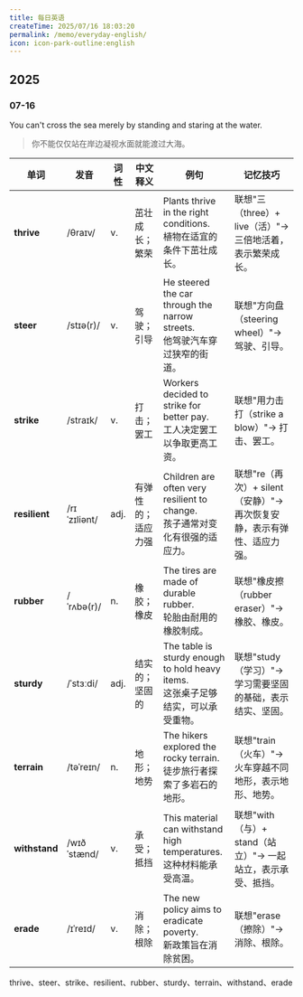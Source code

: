 ```yaml
---
title: 每日英语
createTime: 2025/07/16 18:03:20
permalink: /memo/everyday-english/
icon: icon-park-outline:english
---
```


## 2025

### 07-16

You can't cross the sea merely by standing and staring at the water.
> 你不能仅仅站在岸边凝视水面就能渡过大海。

| 单词            | 发音           | 词性   | 中文释义      | 例句                                                                    | 记忆技巧                                       |
|---------------|--------------|------|-----------|-----------------------------------------------------------------------|--------------------------------------------| 
| **thrive**    | /θraɪv/      | v.   | 茁壮成长；繁荣   | Plants thrive in the right conditions. <br> 植物在适宜的条件下茁壮成长。            | 联想"三（three）+ live（活）"→ 三倍地活着，表示繁荣成长。       |
| **steer**     | /stɪə(r)/    | v.   | 驾驶；引导     | He steered the car through the narrow streets. <br> 他驾驶汽车穿过狭窄的街道。     | 联想"方向盘（steering wheel）"→ 驾驶、引导。            |
| **strike**    | /straɪk/     | v.   | 打击；罢工     | Workers decided to strike for better pay. <br> 工人决定罢工以争取更高工资。         | 联想"用力击打（strike a blow）"→ 打击、罢工。            |
| **resilient** | /rɪˈzɪliənt/ | adj. | 有弹性的；适应力强 | Children are often very resilient to change. <br> 孩子通常对变化有很强的适应力。     | 联想"re（再次）+ silent（安静）"→ 再次恢复安静，表示有弹性、适应力强。 |
| **rubber**    | /ˈrʌbə(r)/   | n.   | 橡胶；橡皮     | The tires are made of durable rubber. <br> 轮胎由耐用的橡胶制成。                | 联想"橡皮擦（rubber eraser）"→ 橡胶、橡皮。             |
| **sturdy**    | /ˈstɜːdi/    | adj. | 结实的；坚固的   | The table is sturdy enough to hold heavy items. <br> 这张桌子足够结实，可以承受重物。 | 联想"study（学习）"→ 学习需要坚固的基础，表示结实、坚固。          |
| **terrain**   | /təˈreɪn/    | n.   | 地形；地势     | The hikers explored the rocky terrain. <br> 徒步旅行者探索了多岩石的地形。           | 联想"train（火车）"→ 火车穿越不同地形，表示地形、地势。           |
| **withstand** | /wɪðˈstænd/  | v.   | 承受；抵挡     | This material can withstand high temperatures. <br> 这种材料能承受高温。        | 联想"with（与）+ stand（站立）"→ 一起站立，表示承受、抵挡。      |
| **erade**     | /ɪˈreɪd/     | v.   | 消除；根除     | The new policy aims to eradicate poverty. <br> 新政策旨在消除贫困。             | 联想"erase（擦除）"→ 消除、根除。                      |

thrive、steer、strike、resilient、rubber、sturdy、terrain、withstand、erade